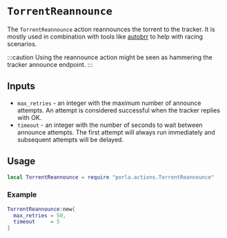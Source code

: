 # `TorrentReannounce`

The `TorrentReannounce` action reannounces the torrent to the tracker. It is
mostly used in combination with tools like [autobrr](https://autobrr.com) to
help with racing scenarios.

:::caution
Using the reannounce action might be seen as hammering the tracker announce
endpoint.
:::

## Inputs

 * `max_retries` - an integer with the maximum number of announce attempts. An
   attempt is considered successful when the tracker replies with OK.
 * `timeout` - an integer with the number of seconds to wait between announce
   attempts. The first attempt will always run immediately and subsequent
   attempts will be delayed.

## Usage

```lua
local TorrentReannounce = require "porla.actions.TorrentReannounce"
```

### Example

```lua
TorrentReannounce:new{
  max_retries = 50,
  timeout     = 5
}
```

